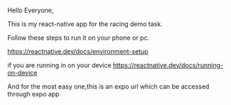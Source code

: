 Hello Everyone,

This is my react-native app for the racing demo task.

Follow these steps to run it on your phone or pc.

https://reactnative.dev/docs/environment-setup

if you are running in on  your device
https://reactnative.dev/docs/running-on-device

And for the most easy one,this is an expo url 
which can be accessed through expo app

